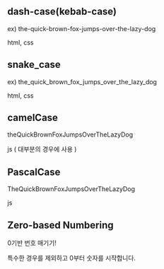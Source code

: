 ## dash-case(kebab-case)

ex) the-quick-brown-fox-jumps-over-the-lazy-dog

html, css

## snake_case

ex) the_quick_brown_fox_jumps_over_the_lazy_dog

html, css

## camelCase

theQuickBrownFoxJumpsOverTheLazyDog

js ( 대부분의 경우에 사용 )

## PascalCase

TheQuickBrownFoxJumpsOverTheLazyDog

js

## Zero-based Numbering

0기반 번호 매기기!

특수한 경우를 제외하고 0부터 숫자를 시작합니다.